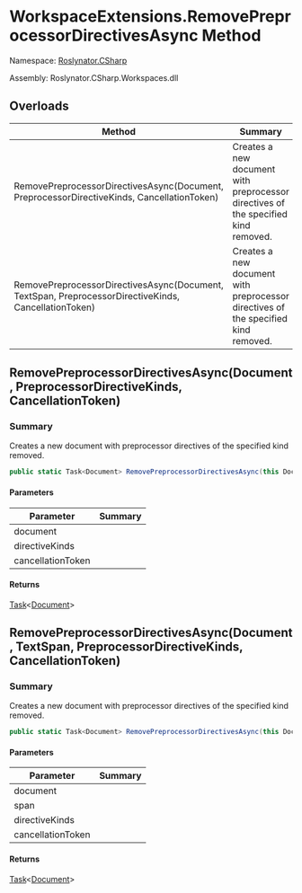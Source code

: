 # WorkspaceExtensions\.RemovePreprocessorDirectivesAsync Method

Namespace: [Roslynator.CSharp](../../README.md)

Assembly: Roslynator\.CSharp\.Workspaces\.dll

## Overloads

| Method | Summary |
| ------ | ------- |
| RemovePreprocessorDirectivesAsync\(Document, PreprocessorDirectiveKinds, CancellationToken\) | Creates a new document with preprocessor directives of the specified kind removed\. |
| RemovePreprocessorDirectivesAsync\(Document, TextSpan, PreprocessorDirectiveKinds, CancellationToken\) | Creates a new document with preprocessor directives of the specified kind removed\. |

## RemovePreprocessorDirectivesAsync\(Document, PreprocessorDirectiveKinds, CancellationToken\)

### Summary

Creates a new document with preprocessor directives of the specified kind removed\.

```csharp
public static Task<Document> RemovePreprocessorDirectivesAsync(this Document document, PreprocessorDirectiveKinds directiveKinds, CancellationToken cancellationToken = default(CancellationToken))
```

#### Parameters

| Parameter | Summary |
| --------- | ------- |
| document | |
| directiveKinds | |
| cancellationToken | |

#### Returns

[Task](https://docs.microsoft.com/en-us/dotnet/api/system.threading.tasks.task-1)\<[Document](https://docs.microsoft.com/en-us/dotnet/api/microsoft.codeanalysis.document)>


## RemovePreprocessorDirectivesAsync\(Document, TextSpan, PreprocessorDirectiveKinds, CancellationToken\)

### Summary

Creates a new document with preprocessor directives of the specified kind removed\.

```csharp
public static Task<Document> RemovePreprocessorDirectivesAsync(this Document document, TextSpan span, PreprocessorDirectiveKinds directiveKinds, CancellationToken cancellationToken = default(CancellationToken))
```

#### Parameters

| Parameter | Summary |
| --------- | ------- |
| document | |
| span | |
| directiveKinds | |
| cancellationToken | |

#### Returns

[Task](https://docs.microsoft.com/en-us/dotnet/api/system.threading.tasks.task-1)\<[Document](https://docs.microsoft.com/en-us/dotnet/api/microsoft.codeanalysis.document)>


